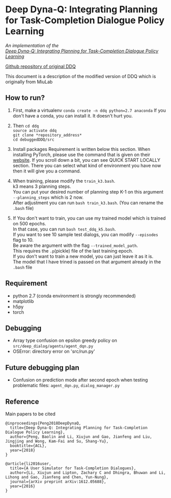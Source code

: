 # Deep Dyna-Q: Integrating Planning for Task-Completion Dialogue Policy Learning
*An implementation of the  
[Deep Dyna-Q: Integrating Planning for Task-Completion Dialogue Policy Learning](https://arxiv.org/abs/1801.06176)*

[Github repository of original DDQ](https://github.com/MiuLab/DDQ)

This document is a description of the modified version of DDQ which is originally from MiuLab

## How to run?
1) First, make a virtualenv
`conda create -n ddq python=2.7 anaconda`
If you don't have a conda, you can install it. It doesn't hurt you.

2) Then
`cd ddq`  
`source activate ddq`  
`git clone *repository_address*`  
`cd debuggedDDQ/src`  

3) Install packages
Requirement is written below this section.
When installing PyTorch, please use the command that is given on their [website](https://pytorch.org/).
If you scroll down a bit, you can see QUICK START LOCALLY section.
There you can select what kind of environment you have now then it will give you a command.

4) When training, please modify the `train_k3.bash`.  
k3 means 3 planning steps.  
You can put your desired number of planning step K-1 on this argument `--planning_steps` which is 2 now.  
After adjustment you can run `bash train_k3.bash`. (You can rename the `.bash` file)  

5) If You don't want to train, you can use my trained model which is trained on 500 epochs.  
In that case, you can run `bash test_ddq_k5.bash`.  
If you want to see 10 sample test dialogs, you can modify `--episodes` flag to 10.  
Be aware the argument with the flag `--trained_model_path`.  
This requires the `.p`(pickle) file of the last training epoch.  
If you don't want to train a new model, you can just leave it as it is.  
The model that I have trined is passed on that argument already in the `.bash` file  

## Requirement
* python 2.7 (conda environment is strongly recommended)  
* matplotlib  
* h5py  
* torch  

## Debugging
* Array type confusion on epsilon greedy policy on `src/deep_dialog/agents/agent_dqn.py`
* OSError: directory error on 'src/run.py'

## Future debugging plan
* Confusion on prediction mode after second epoch when testing  
problematic files: `agent_dqn.py`, `dialog_manager.py`  

## Reference

Main papers to be cited
```
@inproceedings{Peng2018DeepDynaQ,
  title={Deep Dyna-Q: Integrating Planning for Task-Completion Dialogue Policy Learning},
  author={Peng, Baolin and Li, Xiujun and Gao, Jianfeng and Liu, Jingjing and Wong, Kam-Fai and Su, Shang-Yu},
  booktitle={ACL},
  year={2018}
}

@article{li2016user,
  title={A User Simulator for Task-Completion Dialogues},
  author={Li, Xiujun and Lipton, Zachary C and Dhingra, Bhuwan and Li, Lihong and Gao, Jianfeng and Chen, Yun-Nung},
  journal={arXiv preprint arXiv:1612.05688},
  year={2016}
}
